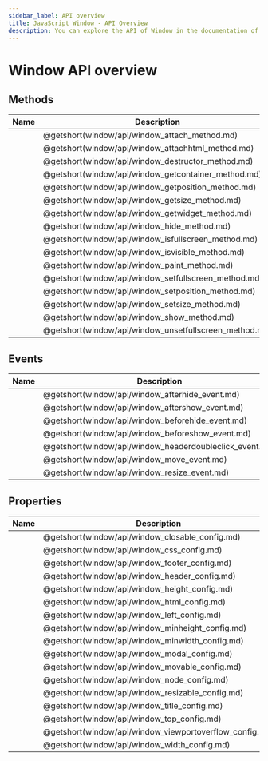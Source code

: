 ```yaml
---
sidebar_label: API overview
title: JavaScript Window - API Overview 
description: You can explore the API of Window in the documentation of the DHTMLX JavaScript UI library. Browse developer guides and API reference, try out code examples and live demos, and download a free 30-day evaluation version of DHTMLX Suite 7.
---
```


# Window API overview

## Methods

| Name                                            | Description                                            |
|-------------------------------------------------|--------------------------------------------------------|
| [](window/api/window_attach_method.md)          | @getshort(window/api/window_attach_method.md)          |
| [](window/api/window_attachhtml_method.md)      | @getshort(window/api/window_attachhtml_method.md)      |
| [](window/api/window_destructor_method.md)      | @getshort(window/api/window_destructor_method.md)      |
| [](window/api/window_getcontainer_method.md)    | @getshort(window/api/window_getcontainer_method.md)    |
| [](window/api/window_getposition_method.md)     | @getshort(window/api/window_getposition_method.md)     |
| [](window/api/window_getsize_method.md)         | @getshort(window/api/window_getsize_method.md)         |
| [](window/api/window_getwidget_method.md)       | @getshort(window/api/window_getwidget_method.md)       |
| [](window/api/window_hide_method.md)            | @getshort(window/api/window_hide_method.md)            |
| [](window/api/window_isfullscreen_method.md)    | @getshort(window/api/window_isfullscreen_method.md)    |
| [](window/api/window_isvisible_method.md)       | @getshort(window/api/window_isvisible_method.md)       |
| [](window/api/window_paint_method.md)           | @getshort(window/api/window_paint_method.md)           |
| [](window/api/window_setfullscreen_method.md)   | @getshort(window/api/window_setfullscreen_method.md)   |
| [](window/api/window_setposition_method.md)     | @getshort(window/api/window_setposition_method.md)     |
| [](window/api/window_setsize_method.md)         | @getshort(window/api/window_setsize_method.md)         |
| [](window/api/window_show_method.md)            | @getshort(window/api/window_show_method.md)            |
| [](window/api/window_unsetfullscreen_method.md) | @getshort(window/api/window_unsetfullscreen_method.md) |

## Events

| Name                                             | Description                                             |
| ------------------------------------------------ | ------------------------------------------------------- |
| [](window/api/window_afterhide_event.md)         | @getshort(window/api/window_afterhide_event.md)         |
| [](window/api/window_aftershow_event.md)         | @getshort(window/api/window_aftershow_event.md)         |
| [](window/api/window_beforehide_event.md)        | @getshort(window/api/window_beforehide_event.md)        |
| [](window/api/window_beforeshow_event.md)        | @getshort(window/api/window_beforeshow_event.md)        |
| [](window/api/window_headerdoubleclick_event.md) | @getshort(window/api/window_headerdoubleclick_event.md) |
| [](window/api/window_move_event.md)              | @getshort(window/api/window_move_event.md)              |
| [](window/api/window_resize_event.md)            | @getshort(window/api/window_resize_event.md)            |

## Properties

| Name                                             | Description                                             |
| ------------------------------------------------ | ------------------------------------------------------- |
| [](window/api/window_closable_config.md)         | @getshort(window/api/window_closable_config.md)         |
| [](window/api/window_css_config.md)              | @getshort(window/api/window_css_config.md)              |
| [](window/api/window_footer_config.md)           | @getshort(window/api/window_footer_config.md)           |
| [](window/api/window_header_config.md)           | @getshort(window/api/window_header_config.md)           |
| [](window/api/window_height_config.md)           | @getshort(window/api/window_height_config.md)           |
| [](window/api/window_html_config.md)             | @getshort(window/api/window_html_config.md)             |
| [](window/api/window_left_config.md)             | @getshort(window/api/window_left_config.md)             |
| [](window/api/window_minheight_config.md)        | @getshort(window/api/window_minheight_config.md)        |
| [](window/api/window_minwidth_config.md)         | @getshort(window/api/window_minwidth_config.md)         |
| [](window/api/window_modal_config.md)            | @getshort(window/api/window_modal_config.md)            |
| [](window/api/window_movable_config.md)          | @getshort(window/api/window_movable_config.md)          |
| [](window/api/window_node_config.md)             | @getshort(window/api/window_node_config.md)             |
| [](window/api/window_resizable_config.md)        | @getshort(window/api/window_resizable_config.md)        |
| [](window/api/window_title_config.md)            | @getshort(window/api/window_title_config.md)            |
| [](window/api/window_top_config.md)              | @getshort(window/api/window_top_config.md)              |
| [](window/api/window_viewportoverflow_config.md) | @getshort(window/api/window_viewportoverflow_config.md) |
| [](window/api/window_width_config.md)            | @getshort(window/api/window_width_config.md)            |
